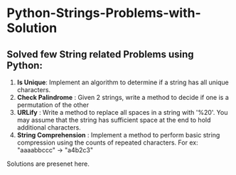 # Python-Strings-Problems-with-Solution

## Solved few String related Problems using Python:

1. **Is Unique**: Implement an algorithm to determine if a string has all unique characters.
2. **Check Palindrome** : Given 2 strings, write a method to decide if one is a permutation of the other
3. **URLify** : Write a method to replace all spaces in a string with '%20'. You may assume that the string has sufficient space at the end to hold additional characters.
4. **String Comprehension** : Implement a method to perform basic string compression using the counts of repeated characters. For ex: "aaaabbccc" -> "a4b2c3" 

Solutions are presenet here.

